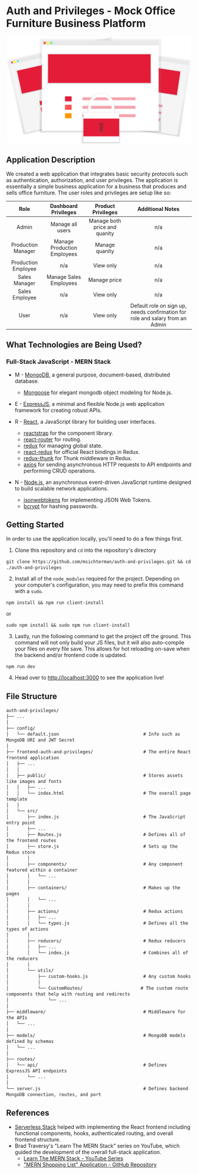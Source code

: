 # Auth and Privileges - Mock Office Furniture Business Platform

<p align="center">
  <img src="./frontend-auth-and-privileges/public/safe.svg" alt="Auth and Privileges illustration" width="500px">
</p>

## Application Description
We created a web application that integrates basic security protocols such as authentication, authorization, and user privileges. The application is essentially a simple business application for a business that produces and sells office furniture. The user roles and privileges are setup like so:

| Role | Dashboard Privileges | Product Privileges | Additional Notes |
| :---: | :---: | :---: | :---: |
| Admin | Manage all users | Manage both price and quanity | n/a |
| Production Manager | Manage Production Employees | Manage quanity | n/a |
| Production Employee | n/a | View only | n/a |
| Sales Manager | Manage Sales Employees | Manage price | n/a |
| Sales Employee | n/a | View only | n/a |
| User | n/a | View only | Default role on sign up, needs confirmation for role and salary from an Admin |


## What Technologies are Being Used?
### Full-Stack JavaScript - MERN Stack
* M - [MongoDB](https://www.mongodb.com/), a general purpose, document-based, distributed database.
  * [Mongoose](https://mongoosejs.com/) for elegant mongodb object modeling for Node.js.
  
* E - [ExpressJS](https://expressjs.com/), a minimal and flexible Node.js web application framework for creating robust APIs.

* R - [React](https://reactjs.org/), a JavaScript library for building user interfaces.
  * [reactstrap](https://reactstrap.github.io/) for the component library.
  * [react-router](https://reacttraining.com/react-router/) for routing.
  * [redux](https://redux.js.org/) for managing global state.
  * [react-redux](https://react-redux.js.org/) for official React bindings in Redux.
  * [redux-thunk](https://www.npmjs.com/package/redux-thunk) for Thunk middleware in Redux.
  * [axios](https://www.npmjs.com/package/axios) for sending asynchronous HTTP requests to API endpoints and performing CRUD operations.
  
* N - [Node.js](https://nodejs.org/), an asynchronous event-driven JavaScript runtime designed to build scalable network applications.
  * [jsonwebtokens](https://www.npmjs.com/package/jsonwebtoken) for implementing JSON Web Tokens.
  * [bcrypt](https://www.npmjs.com/package/bcrypt) for hashing passwords.

## Getting Started
In order to use the application locally, you'll need to do a few things first.

1. Clone this repository and `cd` into the repository's directory
```
git clone https://github.com/msichterman/auth-and-privileges.git && cd ./auth-and-privileges
```

2. Install all of the `node_modules` required for the project. Depending on your computer's configuration, you may need to prefix this command with a `sudo`.
```
npm install && npm run client-install
```
or
```
sudo npm install && sudo npm run client-install
```

3. Lastly, run the following command to get the project off the ground. This command will not only build your JS files, but it will also auto-compile your files on every file save. This allows for hot reloading on-save when the backend and/or frontend code is updated.

```
npm run dev
```

4. Head over to [http://localhost:3000](http://localhost:3000) to see the application live!

## File Structure

    auth-and-privileges/
    ├── ...
    │
    ├── config/                                 
    │   └── default.json                                # Info such as MongoDB URI and JWT Secret
    │
    ├── frontend-auth-and-privileges/                   # The entire React frontend application
    │   ├── ...
    │   │
    │   ├── public/                                     # Stores assets like images and fonts
    │   │   ├── ...
    │   │   └── index.html                              # The overall page template
    │   │
    │   └── src/
    │       ├── index.js                                # The JavaScript entry point
    │       ├── ...
    │       ├── Routes.js                               # Defines all of the frontend routes                            
    │       ├── store.js                                # Sets up the Redux store
    │       │
    │       ├── components/                             # Any component featured within a container
    │       │   └── ...
    │       │
    │       ├── containers/                             # Makes up the pages
    │       │   └── ...
    │       │
    │       ├── actions/                                # Redux actions
    │       │   ├── ...
    │       │   └── types.js                            # Defines all the types of actions
    │       │
    │       ├── reducers/                               # Redux reducers
    │       │   ├── ...
    │       │   └── index.js                            # Combines all of the reducers
    │       │
    │       └── utils/
    │           ├── custom-hooks.js                     # Any custom hooks
    │           │
    │           └── CustomRoutes/                      # The custom route components that help with routing and redirects
    │               └── ...
    │
    ├── middleware/                                     # Middleware for the APIs
    │   └── ...
    │
    ├── models/                                         # MongoDB models defined by schemas
    │   └── ...
    │
    ├── routes/
    │   └── api/                                        # Defines ExpressJS API endpoints 
    │       └── ...
    │
    └── server.js                                       # Defines backend MongoDB connection, routes, and port

## References
* [Serverless Stack](https://serverless-stack.com/#table-of-contents) helped with implementing the React frontend including functional components, hooks, authenticated routing, and overall frontend structure.
* Brad Traversy's "Learn The MERN Stack" series on YouTube, which guided the development of the overall full-stack application.
    * [Learn The MERN Stack - YouTube Series](https://www.youtube.com/playlist?list=PLillGF-RfqbbiTGgA77tGO426V3hRF9iE)
    * ["MERN Shopping List" Application - GitHub Repository](https://github.com/bradtraversy/mern_shopping_list)

